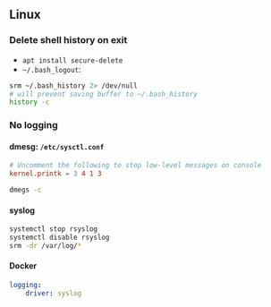 ## Linux
### Delete shell history on exit
- `apt install secure-delete`
- `~/.bash_logout`:
```bash
srm ~/.bash_history 2> /dev/null
# will prevent saving buffer to ~/.bash_history
history -c
```

### No logging
#### dmesg: `/etc/sysctl.conf `
```conf
# Uncomment the following to stop low-level messages on console
kernel.printk = 3 4 1 3
```
```bash
dmegs -c
```
#### syslog
```bash
systemctl stop rsyslog
systemctl disable rsyslog
srm -dr /var/log/*
```
#### Docker
```yaml
logging:
    driver: syslog
```